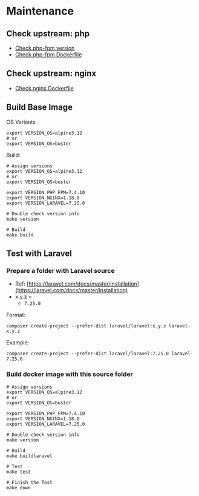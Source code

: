 # Maintenance

## Check upstream: php

- [Check php-fpm version](https://github.com/docker-library/docs/blob/master/php/README.md#supported-tags-and-respective-dockerfile-links)
- [Check php-fpm Dockerfile](https://github.com/docker-library/php)

## Check upstream: nginx

- [Check nginx Dockerfile](https://github.com/nginxinc/docker-nginx)

## Build Base Image

OS Variants

```
export VERSION_OS=alpine3.12
# or
export VERSION_OS=buster
```

Build:

```
# Assign versions
export VERSION_OS=alpine3.12
# or
export VERSION_OS=buster

export VERSION_PHP_FPM=7.4.10
export VERSION_NGINX=1.18.0
export VERSION_LARAVEL=7.25.0

# Double check version info
make version

# Build
make build
```

## Test with Laravel

### Prepare a folder with Laravel source

- Ref: [https://laravel.com/docs/master/installation](https://laravel.com/docs/master/installation)
- x.y.z = 
    - `7.25.0`

Format:

```
composer create-project --prefer-dist laravel/laravel:x.y.z laravel-x.y.z
```

Example:

```
composer create-project --prefer-dist laravel/laravel:7.25.0 laravel-7.25.0
```

### Build docker image with this source folder

```
# Assign versions
export VERSION_OS=alpine3.12
# or
export VERSION_OS=buster

export VERSION_PHP_FPM=7.4.10
export VERSION_NGINX=1.18.0
export VERSION_LARAVEL=7.25.0

# Double check version info
make version

# Build
make buildlaravel

# Test
make test

# Finish the Test
make down
```
